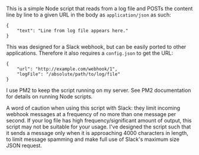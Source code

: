 This is a simple Node script that reads from a log file and POSTs the content line by line to a given URL in the body as `application/json` as such:
```
{
    "text": "Line from log file appears here."
}
```

This was designed for a Slack webhook, but can be easily ported to other applications. Therefore it also requires a `config.json` to get the URL:
```
{
    "url": "http://example.com/webhook/1",
    "logFile": "/absolute/path/to/log/file"
}
```

I use PM2 to keep the script running on my server. See PM2 documentation for details on running Node scripts.


A word of caution when using this script with Slack: they limit incoming webhook messages at a frequency of no more than one message per second. If your log file has high frequency/significant amount of output, this script may not be suitable for your usage. I've designed the script such that it sends a message only when it is approaching 4000 characters in length, to limit message spamming and make full use of Slack's maximum size JSON request.
